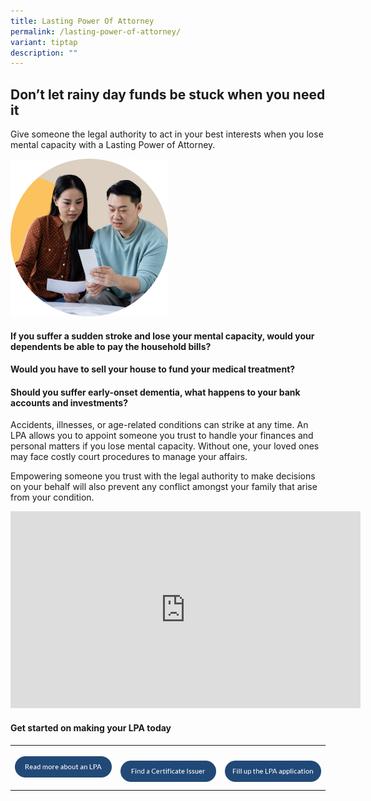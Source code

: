 ```yaml
---
title: Lasting Power Of Attorney
permalink: /lasting-power-of-attorney/
variant: tiptap
description: ""
---
```

<h2><strong>Don’t let rainy day funds be stuck when you need it</strong></h2>
<p>Give someone the legal authority to act in your best interests when you
lose mental capacity with a Lasting Power of Attorney.</p>
<div class="isomer-image-wrapper">
<img style="width: 50%;" height="auto" width="100%" alt="" src="/images/img_lasting_power_of_attorney.png">
</div>
<h4>If you suffer a sudden stroke and lose your mental capacity, would your dependents be able to pay the household bills?</h4>
<h4>Would you have to sell your house to fund your medical treatment?</h4>
<h4>Should you suffer early-onset dementia, what happens to your bank accounts and investments?</h4>
<p>Accidents, illnesses, or age-related conditions can strike at any time.
An LPA allows you to appoint someone you trust to handle your finances
and personal matters if you lose mental capacity. Without one, your loved
ones may face costly court procedures to manage your affairs.</p>
<p>Empowering someone you trust with the legal authority to make decisions
on your behalf will also prevent any conflict amongst your family that
arise from your condition.</p>
<div class="iframe-wrapper">
<iframe height="315" width="560" allowfullscreen="true" frameborder="0" src="https://www.youtube.com/embed/NZ-NEkt44LY?si=H6iynFdUqjiBwFD0"></iframe>
</div>
<h4>Get started on making your LPA today</h4>
<table style="minWidth: 75px">
<colgroup>
<col>
<col>
<col>
</colgroup>
<tbody>
<tr>
<th rowspan="1" colspan="1">
<p></p>
<div class="isomer-image-wrapper">
<img style="width: 100%;" height="auto" width="100%" alt="" src="/images/btn_read_more_about_an_lpa.png">
</div>
<p></p>
</th>
<th rowspan="1" colspan="1">
<p></p>
<div class="isomer-image-wrapper">
<img style="width: 100%;" height="auto" width="100%" alt="" src="/images/btn_find_a_certificate_issuer.png">
</div>
</th>
<th rowspan="1" colspan="1">
<p></p>
<div class="isomer-image-wrapper">
<img style="width: 100%;" height="auto" width="100%" alt="" src="/images/btn_fill_up_the_lpa_application.png">
</div>
</th>
</tr>
</tbody>
</table>
<p></p>
<p></p>
<p></p>
<p></p>
<p></p>